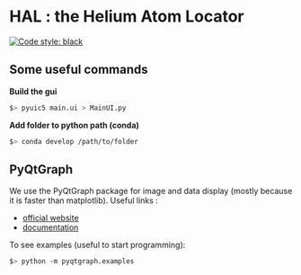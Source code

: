 # HAL : the Helium Atom Locator

[![Code style: black](https://img.shields.io/badge/code%20style-black-000000.svg)](https://github.com/psf/black)

## Some useful commands

**Build the gui**

```bash
$> pyuic5 main.ui > MainUI.py
```

**Add folder to python path (conda)**

```bash
$> conda develop /path/to/folder
```

## PyQtGraph

We use the PyQtGraph package for image and data display (mostly because it is faster than matplotlib). Useful links :

* [official website](http://www.pyqtgraph.org/)
* [documentation](https://pyqtgraph.readthedocs.io/en/latest/)

To see examples (useful to start programming):

```bash
$> python -m pyqtgraph.examples
```



